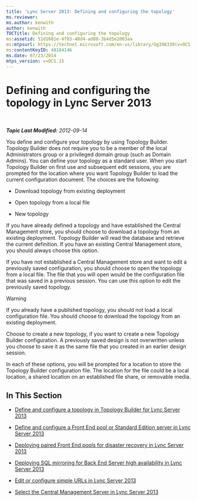 ```yaml
---
title: 'Lync Server 2013: Defining and configuring the topology'
ms.reviewer: 
ms.author: kenwith
author: kenwith
TOCTitle: Defining and configuring the topology
ms:assetid: 51d1601e-4f83-48d4-ad08-3b4d5e2003aa
ms:mtpsurl: https://technet.microsoft.com/en-us/library/Gg398339(v=OCS.15)
ms:contentKeyID: 48184146
ms.date: 07/23/2014
mtps_version: v=OCS.15
---
```


<div data-xmlns="http://www.w3.org/1999/xhtml">

<div class="topic" data-xmlns="http://www.w3.org/1999/xhtml" data-msxsl="urn:schemas-microsoft-com:xslt" data-cs="http://msdn.microsoft.com/en-us/">

<div data-asp="http://msdn2.microsoft.com/asp">

# Defining and configuring the topology in Lync Server 2013

</div>

<div id="mainSection">

<div id="mainBody">

<span> </span>

_**Topic Last Modified:** 2012-09-14_

You define and configure your topology by using Topology Builder. Topology Builder does not require you to be a member of the local Administrators group or a privileged domain group (such as Domain Admins). You can define your topology as a standard user. When you start Topology Builder on first use and subsequent edit sessions, you are prompted for the location where you want Topology Builder to load the current configuration document. The choices are the following:

  - Download topology from existing deployment

  - Open topology from a local file

  - New topology

If you have already defined a topology and have established the Central Management store, you should choose to download a topology from an existing deployment. Topology Builder will read the database and retrieve the current definition. If you have an existing Central Management store, you should always choose this option.

If you have not established a Central Management store and want to edit a previously saved configuration, you should choose to open the topology from a local file. The file that you will open would be the configuration file that was saved in a previous session. You can use this option to edit the previously saved topology.

<div>


> [!WARNING]  
> If you already have a published topology, you should not load a local configuration file. You should choose to download the topology from an existing deployment.



</div>

Choose to create a new topology, if you want to create a new Topology Builder configuration. A previously saved design is not overwritten unless you choose to save it as the same file that you created in an earlier design session.

In each of these options, you will be prompted for a location to store the Topology Builder configuration file. The location for the file could be a local location, a shared location on an established file share, or removable media.

<div>

## In This Section

  - [Define and configure a topology in Topology Builder for Lync Server 2013](lync-server-2013-define-and-configure-a-topology-in-topology-builder.md)

  - [Define and configure a Front End pool or Standard Edition server in Lync Server 2013](lync-server-2013-define-and-configure-a-front-end-pool-or-standard-edition-server.md)

  - [Deploying paired Front End pools for disaster recovery in Lync Server 2013](lync-server-2013-deploying-paired-front-end-pools-for-disaster-recovery.md)

  - [Deploying SQL mirroring for Back End Server high availability in Lync Server 2013](lync-server-2013-deploying-sql-mirroring-for-back-end-server-high-availability.md)

  - [Edit or configure simple URLs in Lync Server 2013](lync-server-2013-edit-or-configure-simple-urls.md)

  - [Select the Central Management Server in Lync Server 2013](lync-server-2013-select-the-central-management-server.md)

</div>

</div>

<span> </span>

</div>

</div>

</div>

